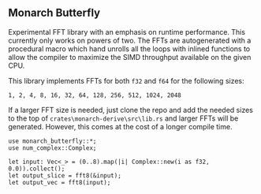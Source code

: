 ## Monarch Butterfly

Experimental FFT library with an emphasis on runtime performance.
This currently only works on powers of two. The FFTs are autogenerated
with a procedural macro which hand unrolls all the loops with inlined
functions to allow the compiler to maximize the SIMD throughput available
on the given CPU.

This library implements FFTs for both `f32` and `f64` for the following sizes:
```
1, 2, 4, 8, 16, 32, 64, 128, 256, 512, 1024, 2048
```

If a larger FFT size is needed, just clone the repo and add the needed
sizes to the top of `crates\monarch-derive\src\lib.rs` and larger FFTs
will be generated. However, this comes at the cost of a longer compile time.

```
use monarch_butterfly::*;
use num_complex::Complex;

let input: Vec<_> = (0..8).map(|i| Complex::new(i as f32, 0.0)).collect();
let output_slice = fft8(&input);
let output_vec = fft8(input);
```
